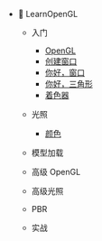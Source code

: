 - 📖 LearnOpenGL
  - 入门
    - [OpenGL](opengl/learnopengl/getting-started-opengl.md "OpenGL - 入门 - LearnOpenGL")
    - [创建窗口](opengl/learnopengl/getting-started-creating-a-window.md "创建窗口 - 入门 - LearnOpenGL")
    - [你好，窗口](opengl/learnopengl/getting-started-hello-window.md "你好，窗口 - 入门 - LearnOpenGL")
    - [你好，三角形](opengl/learnopengl/getting-started-hello-triangle.md "你好，三角形 - 入门 - LearnOpenGL")
    - [着色器](opengl/learnopengl/getting-started-shaders.md "着色器 - 入门 - LearnOpenGL")
  
  - 光照
    - [颜色](/opengl/learnopengl/lighting-colors.md "颜色 - 光照 - LearnOpenGL")
  
  - 模型加载
  
  - 高级 OpenGL
  
  - 高级光照
  
  - PBR
  
  - 实战